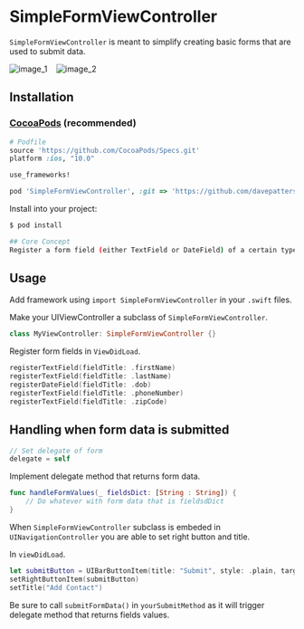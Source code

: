 SimpleFormViewController
========================

`SimpleFormViewController` is meant to simplify creating basic forms that are used to submit data.

![image_1](https://user-images.githubusercontent.com/8164764/44277574-c6020e00-a210-11e8-933b-e35cdd7e6bca.jpeg)
 &nbsp;&nbsp; ![image_2](https://user-images.githubusercontent.com/8164764/44277584-cbf7ef00-a210-11e8-9775-ca541843f5e4.jpeg) &nbsp;&nbsp;

## Installation

### [CocoaPods](https://cocoapods.org/) (recommended)

```ruby
# Podfile
source 'https://github.com/CocoaPods/Specs.git'
platform :ios, "10.0"

use_frameworks!

pod 'SimpleFormViewController', :git => 'https://github.com/davepatterson/SimpleFormViewController', :branch => 'master'
```

Install into your project:

```bash
$ pod install

## Core Concept
Register a form field (either TextField or DateField) of a certain type (firstName, lastName, dob, phoneNumber, zipCode)

```
## Usage

Add framework using `import SimpleFormViewController` in your `.swift` files.

Make your UIViewController a subclass of `SimpleFormViewController`.

``` swift
class MyViewController: SimpleFormViewController {}
```

Register form fields in `ViewDidLoad`.

```swift
registerTextField(fieldTitle: .firstName)
registerTextField(fieldTitle: .lastName)
registerDateField(fieldTitle: .dob)
registerTextField(fieldTitle: .phoneNumber)
registerTextField(fieldTitle: .zipCode)
```

## Handling when form data is submitted

```swift
// Set delegate of form
delegate = self
```

Implement delegate method that returns form data.

```swift
func handleFormValues(_ fieldsDict: [String : String]) {
	// Do whatever with form data that is fieldsdDict
}
```

When `SimpleFormViewController` subclass is embeded in `UINavigationController` you are able to set right button and title.

In `viewDidLoad`.

```swift
let submitButton = UIBarButtonItem(title: "Submit", style: .plain, target: self, action: #selector(yourSubmitMethod))
setRightButtonItem(submitButton)
setTitle("Add Contact")
```

Be sure to call `submitFormData()` in `yourSubmitMethod` as it will trigger delegate method that returns fields values.


